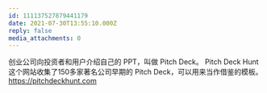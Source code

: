 ```yaml
---
id: 111137527879441179
date: 2021-07-30T13:55:10.000Z
reply: false
media_attachments: 0
---
```


创业公司向投资者和用户介绍自己的 PPT，叫做 Pitch Deck。 Pitch Deck Hunt 这个网站收集了150多家著名公司早期的 Pitch Deck，可以用来当作借鉴的模板。https://pitchdeckhunt.com 

